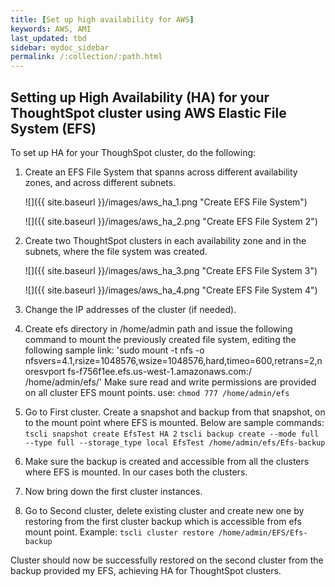 ```yaml
---
title: [Set up high availability for AWS]
keywords: AWS, AMI
last_updated: tbd
sidebar: mydoc_sidebar
permalink: /:collection/:path.html
---
```

## Setting up High Availability (HA) for your ThoughtSpot cluster using AWS Elastic File System (EFS)

To set up HA for your ThoughSpot cluster, do the following:

1. Create an EFS File System that spanns across different availability zones, and across different subnets.

    ![]({{ site.baseurl }}/images/aws_ha_1.png "Create EFS File System")

    ![]({{ site.baseurl }}/images/aws_ha_2.png "Create EFS File System 2")

2. Create two ThoughtSpot clusters in each availability zone and in the subnets, where the file system was created.

    ![]({{ site.baseurl }}/images/aws_ha_3.png "Create EFS File System 3")

    ![]({{ site.baseurl }}/images/aws_ha_4.png "Create EFS File System 4")

3. Change the IP addresses of the cluster (if needed).

4. Create efs <customizable name> directory in /home/admin path and issue the following command to mount the previously created file system, editing the following sample link:
'sudo mount -t nfs -o nfsvers=4.1,rsize=1048576,wsize=1048576,hard,timeo=600,retrans=2,noresvport fs-f756f1ee.efs.us-west-1.amazonaws.com:/ /home/admin/efs/'
Make sure read and write permissions are provided on all cluster EFS mount points. use: `chmod 777 /home/admin/efs`

5. Go to First cluster. Create a snapshot and backup from that snapshot, on to the mount point where EFS is mounted. Below are sample commands:
`tscli snapshot create EfsTest HA 2`
`tscli backup create --mode full --type full --storage_type local EfsTest /home/admin/efs/Efs-backup`
6. Make sure the backup is created and accessible from all the clusters where EFS is mounted. In our cases both the clusters.
7. Now bring down the first cluster instances.
8. Go to Second cluster, delete existing cluster and create new one by restoring from the first cluster backup which is accessible from efs mount point.
Example: `tscli cluster restore /home/admin/EFS/Efs-backup`

Cluster should now be successfully restored on the second cluster from the backup provided my EFS, achieving HA for ThoughtSpot clusters.
